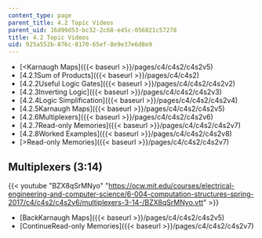```yaml
---
content_type: page
parent_title: 4.2 Topic Videos
parent_uid: 16d99d53-bc32-2c68-e45c-056821c57278
title: 4.2 Topic Videos
uid: 925a552b-876c-8170-65ef-8e9e37e6d8e9
---
```


*   [<Karnaugh Maps]({{< baseurl >}}/pages/c4/c4s2/c4s2v5)
*   [4.2.1Sum of Products]({{< baseurl >}}/pages/c4/c4s2)
*   [4.2.2Useful Logic Gates]({{< baseurl >}}/pages/c4/c4s2/c4s2v2)
*   [4.2.3Inverting Logic]({{< baseurl >}}/pages/c4/c4s2/c4s2v3)
*   [4.2.4Logic Simplification]({{< baseurl >}}/pages/c4/c4s2/c4s2v4)
*   [4.2.5Karnaugh Maps]({{< baseurl >}}/pages/c4/c4s2/c4s2v5)
*   [4.2.6Multiplexers]({{< baseurl >}}/pages/c4/c4s2/c4s2v6)
*   [4.2.7Read-only Memories]({{< baseurl >}}/pages/c4/c4s2/c4s2v7)
*   [4.2.8Worked Examples]({{< baseurl >}}/pages/c4/c4s2/c4s2v8)
*   [\>Read-only Memories]({{< baseurl >}}/pages/c4/c4s2/c4s2v7)

Multiplexers (3:14)
-------------------

{{< youtube "BZX8qSrMNyo" "https://ocw.mit.edu/courses/electrical-engineering-and-computer-science/6-004-computation-structures-spring-2017/c4/c4s2/c4s2v6/multiplexers-3-14-/BZX8qSrMNyo.vtt" >}}

*   [BackKarnaugh Maps]({{< baseurl >}}/pages/c4/c4s2/c4s2v5)
*   [ContinueRead-only Memories]({{< baseurl >}}/pages/c4/c4s2/c4s2v7)